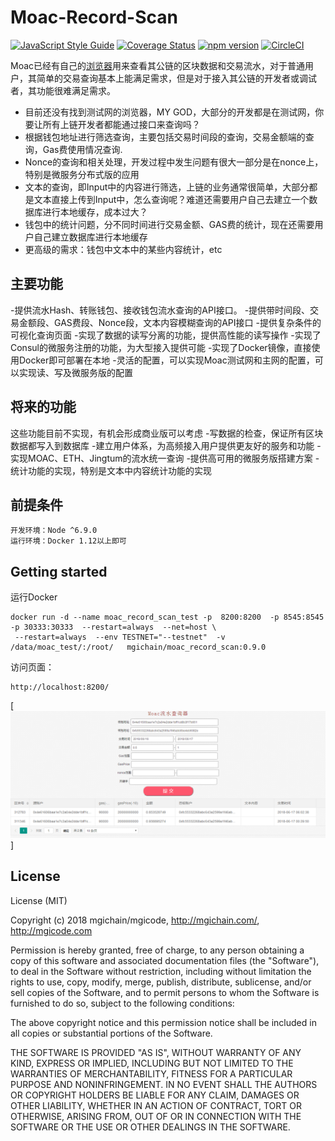 # Moac-Record-Scan
[![JavaScript Style Guide](https://img.shields.io/badge/code%20style-standard-brightgreen.svg)](http://standardjs.com/)
[![Coverage Status](https://coveralls.io/repos/github/samstefan/consul-service-wrapper/badge.svg?branch=master)](https://coveralls.io/github/samstefan/consul-service-wrapper?branch=master)
[![npm version](https://badge.fury.io/js/consul-service-wrapper.svg)](https://badge.fury.io/js/consul-service-wrapper)
[![CircleCI](https://circleci.com/gh/samstefan/consul-service-wrapper.svg?style=svg)](https://circleci.com/gh/samstefan/consul-service-wrapper)

Moac已经有自己的<a href="http://explore.moac.io">浏览器</a>用来查看其公链的区块数据和交易流水，对于普通用户，其简单的交易查询基本上能满足需求，但是对于接入其公链的开发者或调试者，其功能很难满足需求。
 - 目前还没有找到测试网的浏览器，MY GOD，大部分的开发都是在测试网，你要让所有上链开发者都能通过接口来查询吗？
 - 根据钱包地址进行筛选查询，主要包括交易时间段的查询，交易金额端的查询，Gas费使用情况查询.
 - Nonce的查询和相关处理，开发过程中发生问题有很大一部分是在nonce上，特别是微服务分布式版的应用
 - 文本的查询，即Input中的内容进行筛选，上链的业务通常很简单，大部分都是文本直接上传到Input中，怎么查询呢？难道还需要用户自己去建立一个数据库进行本地缓存，成本过大？
 - 钱包中的统计问题，分不同时间进行交易金额、GAS费的统计，现在还需要用户自己建立数据库进行本地缓存
 - 更高级的需求：钱包中文本中的某些内容统计，etc

## 主要功能
-提供流水Hash、转账钱包、接收钱包流水查询的API接口。
-提供带时间段、交易金额段、GAS费段、Nonce段，文本内容模糊查询的API接口
-提供复杂条件的可视化查询页面
-实现了数据的读写分离的功能，提供高性能的读写操作
-实现了Consul的微服务注册的功能，为大型接入提供可能
-实现了Docker镜像，直接使用Docker即可部署在本地
-灵活的配置，可以实现Moac测试网和主网的配置，可以实现读、写及微服务版的配置

## 将来的功能
这些功能目前不实现，有机会形成商业版可以考虑
-写数据的检查，保证所有区块数据都写入到数据库
-建立用户体系，为高频接入用户提供更友好的服务和功能
-实现MOAC、ETH、Jingtum的流水统一查询
-提供高可用的微服务版搭建方案
-统计功能的实现，特别是文本中内容统计功能的实现

## 前提条件
```
开发环境：Node ^6.9.0 
运行环境：Docker 1.12以上即可
```

## Getting started
运行Docker
```
docker run -d --name moac_record_scan_test -p  8200:8200  -p 8545:8545  -p 30333:30333  --restart=always  --net=host \
 --restart=always  --env TESTNET="--testnet"  -v /data/moac_test/:/root/   mgichain/moac_record_scan:0.9.0

```
访问页面：
```
http://localhost:8200/
```
[![查看页面](./doc/pic/2018-06-18_105922.png)]


## License
License (MIT)

Copyright (c) 2018  mgichain/mgicode, http://mgichain.com/, http://mgicode.com

Permission is hereby granted, free of charge, to any person obtaining a copy of this software and associated documentation files (the "Software"), to deal in the Software without restriction, including without limitation the rights to use, copy, modify, merge, publish, distribute, sublicense, and/or sell copies of the Software, and to permit persons to whom the Software is furnished to do so, subject to the following conditions:

The above copyright notice and this permission notice shall be included in all copies or substantial portions of the Software.

THE SOFTWARE IS PROVIDED "AS IS", WITHOUT WARRANTY OF ANY KIND, EXPRESS OR IMPLIED, INCLUDING BUT NOT LIMITED TO THE WARRANTIES OF MERCHANTABILITY, FITNESS FOR A PARTICULAR PURPOSE AND NONINFRINGEMENT. IN NO EVENT SHALL THE AUTHORS OR COPYRIGHT HOLDERS BE LIABLE FOR ANY CLAIM, DAMAGES OR OTHER LIABILITY, WHETHER IN AN ACTION OF CONTRACT, TORT OR OTHERWISE, ARISING FROM, OUT OF OR IN CONNECTION WITH THE SOFTWARE OR THE USE OR OTHER DEALINGS IN THE SOFTWARE.

